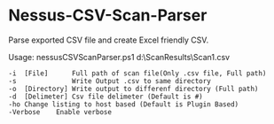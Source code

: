 # Nessus-CSV-Scan-Parser

Parse exported CSV file and create Excel friendly CSV.

Usage: nessusCSVScanParser.ps1 d:\ScanResults\Scan1.csv

	-i	[File]		Full path of scan file(Only .csv file, Full path)
	-s				Write Output .csv to same directory
	-o	[Directory]	Write output to differenf directory (Full path)
	-d	[Delimeter]	Csv file delimeter (Default is #)
	-ho	Change listing to host based (Default is Plugin Based)
	-Verbose	Enable verbose

